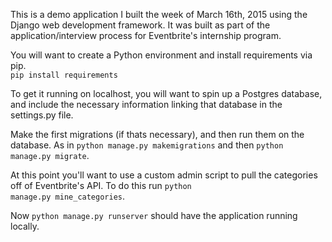 This is a demo application I built the week of March 16th, 2015 using the Django web development framework. 
It was built as part of the application/interview process for Eventbrite's internship program.

You will want to create a Python environment and install requirements via pip.<br />
<code>pip install requirements</code>


To get it running on localhost, you will want to spin up a Postgres database, and include the necessary
information linking that database in the settings.py file.

Make the first migrations (if thats necessary), and then run them on the database.
As in <code>python manage.py makemigrations</code> and then <code>python manage.py migrate</code>.

At this point you'll want to use a custom admin script to pull the categories off of Eventbrite's
API. To do this run <code>python manage.py mine_categories</code>.

Now <code>python manage.py runserver</code> should have the application running locally.